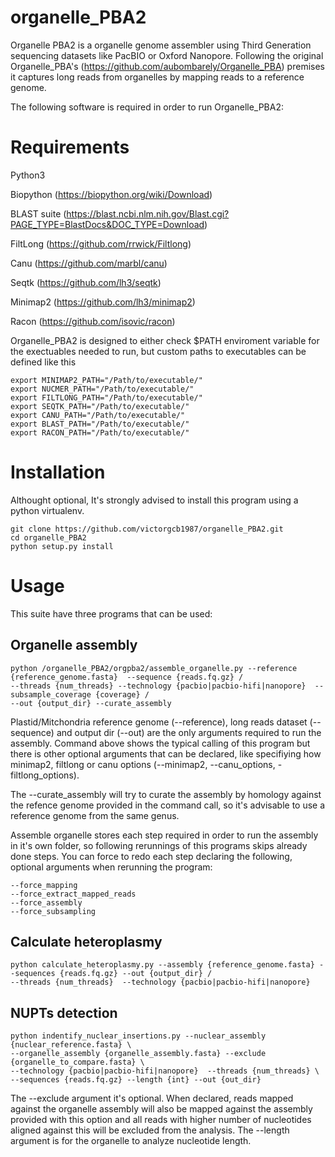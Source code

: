 # organelle_PBA2

Organelle PBA2 is a organelle genome assembler using Third Generation sequencing datasets like PacBIO or Oxford Nanopore. Following the original Organelle_PBA's (https://github.com/aubombarely/Organelle_PBA) premises it captures long reads from organelles by mapping reads to a reference genome.

The following software is required in order to run Organelle_PBA2:

# Requirements

Python3

Biopython (https://biopython.org/wiki/Download)

BLAST suite (https://blast.ncbi.nlm.nih.gov/Blast.cgi?PAGE_TYPE=BlastDocs&DOC_TYPE=Download)

FiltLong (https://github.com/rrwick/Filtlong)

Canu (https://github.com/marbl/canu)

Seqtk (https://github.com/lh3/seqtk)

Minimap2 (https://github.com/lh3/minimap2)

Racon (https://github.com/isovic/racon)

Organelle_PBA2 is designed to either check $PATH enviroment variable for the exectuables needed to run, but custom paths to executables can be defined like this

```
export MINIMAP2_PATH="/Path/to/executable/"
export NUCMER_PATH="/Path/to/executable/"
export FILTLONG_PATH="/Path/to/executable/"
export SEQTK_PATH="/Path/to/executable/"
export CANU_PATH="/Path/to/executable/"
export BLAST_PATH="/Path/to/executable/"
export RACON_PATH="/Path/to/executable/"
```

# Installation

Althought optional, It's strongly advised to install this program using a python virtualenv.

```
git clone https://github.com/victorgcb1987/organelle_PBA2.git
cd organelle_PBA2
python setup.py install
```

# Usage
This suite have three programs that can be used:

## Organelle assembly

```
python /organelle_PBA2/orgpba2/assemble_organelle.py --reference {reference_genome.fasta}  --sequence {reads.fq.gz} /
--threads {num_threads} --technology {pacbio|pacbio-hifi|nanopore}  --subsample_coverage {coverage} /
--out {output_dir} --curate_assembly
```
Plastid/Mitchondria reference genome (--reference), long reads dataset (--sequence) and output dir (--out) are the only arguments required to run the assembly.
Command above shows the typical calling of this program but there is other optional arguments that can be declared, like specifiying how minimap2, filtlong or 
canu options (--minimap2, --canu_options, -filtlong_options).

The --curate_assembly will try to curate the assembly by homology against the refence genome provided in the command call, so it's advisable to use a reference genome from the same genus.

Assemble organelle stores each step required in order to run the assembly in it's own folder, so following rerunnings of this programs skips already done steps.
You can force to redo each step declaring the following, optional arguments when rerunning the program:
```
--force_mapping
--force_extract_mapped_reads
--force_assembly
--force_subsampling
```

## Calculate heteroplasmy

```
python calculate_heteroplasmy.py --assembly {reference_genome.fasta} --sequences {reads.fq.gz} --out {output_dir} /
--threads {num_threads}  --technology {pacbio|pacbio-hifi|nanopore}
```


## NUPTs detection

```
python indentify_nuclear_insertions.py --nuclear_assembly {nuclear_reference.fasta} \
--organelle_assembly {organelle_assembly.fasta} --exclude {organelle_to_compare.fasta} \
--technology {pacbio|pacbio-hifi|nanopore}  --threads {num_threads} \
--sequences {reads.fq.gz} --length {int} --out {out_dir}
```

The --exclude argument it's optional. When declared, reads mapped against the organelle assembly will 
also be mapped against the assembly provided with this option and all reads with higher number of nucleotides
aligned against this will be excluded from the analysis. The --length argument is for the organelle to analyze nucleotide length.
